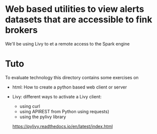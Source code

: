 
Web based utilities to view alerts datasets that are accessible to fink brokers 
================================================================================

We'll be using Livy to et a remote access to the Spark engine

# Tuto

To evaluate technology this directory contains some exercises on

- html: How to create a python based web client or server
- Livy: different ways to activate a Livy client:

   + using curl 
   + using APIREST from Python using requests)
   + using the pylivy library
   
   https://pylivy.readthedocs.io/en/latest/index.html
   
   



